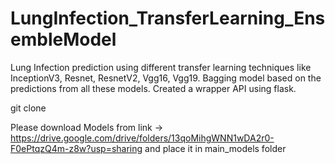 # LungInfection_TransferLearning_EnsembleModel
Lung Infection prediction using different transfer learning techniques like InceptionV3, Resnet, ResnetV2, Vgg16, Vgg19. Bagging model based on the predictions from all these models. Created a wrapper API using flask.

git clone 

Please download Models from link -> https://drive.google.com/drive/folders/13qoMihgWNN1wDA2r0-F0ePtqzQ4m-z8w?usp=sharing
and place it in main_models folder

